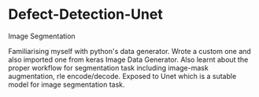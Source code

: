 # Defect-Detection-Unet
Image Segmentation

Familiarising myself with python's data generator. Wrote a custom one and also imported one from keras Image Data Generator.
Also learnt about the proper workflow for segmentation task including image-mask augmentation, rle encode/decode.
Exposed to Unet which is a sutable model for image segmentation task.
